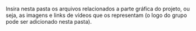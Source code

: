 Insira nesta pasta os arquivos relacionados a parte gráfica do projeto, ou seja, as imagens e links de vídeos que os representam (o logo do grupo pode ser adicionado nesta pasta).
